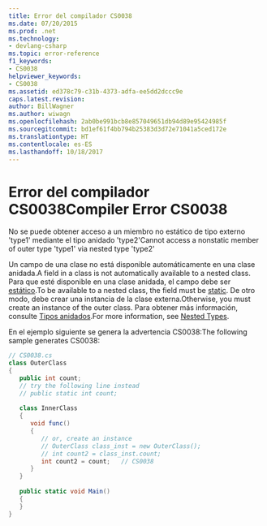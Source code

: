 ```yaml
---
title: Error del compilador CS0038
ms.date: 07/20/2015
ms.prod: .net
ms.technology:
- devlang-csharp
ms.topic: error-reference
f1_keywords:
- CS0038
helpviewer_keywords:
- CS0038
ms.assetid: ed378c79-c31b-4373-adfa-ee5dd2dccc9e
caps.latest.revision: 
author: BillWagner
ms.author: wiwagn
ms.openlocfilehash: 2ab0be991bcb8e857049651db94d89e95424985f
ms.sourcegitcommit: bd1ef61f4bb794b25383d3d72e71041a5ced172e
ms.translationtype: HT
ms.contentlocale: es-ES
ms.lasthandoff: 10/18/2017
---
```

# <a name="compiler-error-cs0038"></a><span data-ttu-id="73f2e-102">Error del compilador CS0038</span><span class="sxs-lookup"><span data-stu-id="73f2e-102">Compiler Error CS0038</span></span>
<span data-ttu-id="73f2e-103">No se puede obtener acceso a un miembro no estático de tipo externo 'type1' mediante el tipo anidado 'type2'</span><span class="sxs-lookup"><span data-stu-id="73f2e-103">Cannot access a nonstatic member of outer type 'type1' via nested type 'type2'</span></span>  
  
 <span data-ttu-id="73f2e-104">Un campo de una clase no está disponible automáticamente en una clase anidada.</span><span class="sxs-lookup"><span data-stu-id="73f2e-104">A field in a class is not automatically available to a nested class.</span></span> <span data-ttu-id="73f2e-105">Para que esté disponible en una clase anidada, el campo debe ser [estático](../../../csharp/language-reference/keywords/static.md).</span><span class="sxs-lookup"><span data-stu-id="73f2e-105">To be available to a nested class, the field must be [static](../../../csharp/language-reference/keywords/static.md).</span></span> <span data-ttu-id="73f2e-106">De otro modo, debe crear una instancia de la clase externa.</span><span class="sxs-lookup"><span data-stu-id="73f2e-106">Otherwise, you must create an instance of the outer class.</span></span> <span data-ttu-id="73f2e-107">Para obtener más información, consulte [Tipos anidados](../../../csharp/programming-guide/classes-and-structs/nested-types.md).</span><span class="sxs-lookup"><span data-stu-id="73f2e-107">For more information, see [Nested Types](../../../csharp/programming-guide/classes-and-structs/nested-types.md).</span></span>  
  
 <span data-ttu-id="73f2e-108">En el ejemplo siguiente se genera la advertencia CS0038:</span><span class="sxs-lookup"><span data-stu-id="73f2e-108">The following sample generates CS0038:</span></span>  
  
```csharp  
// CS0038.cs  
class OuterClass  
{  
   public int count;  
   // try the following line instead  
   // public static int count;  
  
   class InnerClass  
   {  
      void func()  
      {  
         // or, create an instance  
         // OuterClass class_inst = new OuterClass();  
         // int count2 = class_inst.count;  
         int count2 = count;   // CS0038  
      }  
   }  
  
   public static void Main()  
   {  
   }  
}  
```
